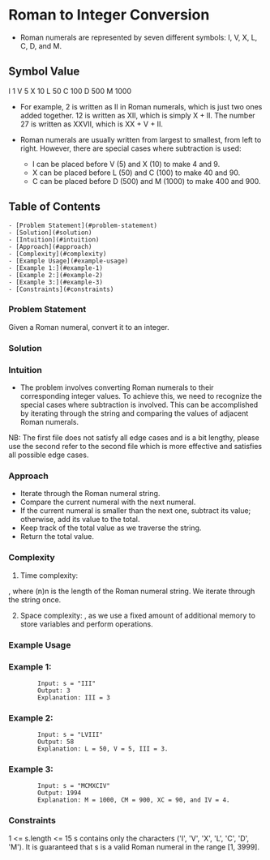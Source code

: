 # Roman to Integer Conversion

- Roman numerals are represented by seven different symbols: I, V, X, L, C, D, and M.

## Symbol	Value
I	1
V	5
X	10
L	50
C	100
D	500
M	1000

- For example, 2 is written as II in Roman numerals, which is just two ones added together. 12 is written as XII, which is simply X + II. The number 27 is written as XXVII, which is XX + V + II.

- Roman numerals are usually written from largest to smallest, from left to right. However, there are special cases where subtraction is used:

    - I can be placed before V (5) and X (10) to make 4 and 9.
    - X can be placed before L (50) and C (100) to make 40 and 90.
    - C can be placed before D (500) and M (1000) to make 400 and 900.

## Table of Contents

    - [Problem Statement](#problem-statement)
    - [Solution](#solution)
    - [Intuition](#intuition)
    - [Approach](#approach)
    - [Complexity](#complexity)
    - [Example Usage](#example-usage)
    - [Example 1:](#example-1)
    - [Example 2:](#example-2)
    - [Example 3:](#example-3)
    - [Constraints](#constraints)

### Problem Statement

Given a Roman numeral, convert it to an integer.

### Solution

### Intuition

- The problem involves converting Roman numerals to their corresponding integer values. To achieve this, we need to recognize the special cases where subtraction is involved. This can be accomplished by iterating through the string and comparing the values of adjacent Roman numerals.

NB: The first file does not satisfy all edge cases and is a bit lengthy, please use the second refer to the second file which is more effective and satisfies all possible edge cases.

### Approach

- Iterate through the Roman numeral string.
- Compare the current numeral with the next numeral.
- If the current numeral is smaller than the next one, subtract its value; otherwise, add its value to the total.
- Keep track of the total value as we traverse the string.
- Return the total value.

### Complexity

1. Time complexity:

, where (n)n is the length of the Roman numeral string. We iterate through the string once.

2. Space complexity:
, as we use a fixed amount of additional memory to store variables and perform operations.

### Example Usage

### Example 1:

            Input: s = "III"
            Output: 3
            Explanation: III = 3

### Example 2:

            Input: s = "LVIII"
            Output: 58
            Explanation: L = 50, V = 5, III = 3.

### Example 3:

            Input: s = "MCMXCIV"
            Output: 1994
            Explanation: M = 1000, CM = 900, XC = 90, and IV = 4.

### Constraints

1 <= s.length <= 15
s contains only the characters ('I', 'V', 'X', 'L', 'C', 'D', 'M').
It is guaranteed that s is a valid Roman numeral in the range [1, 3999].
